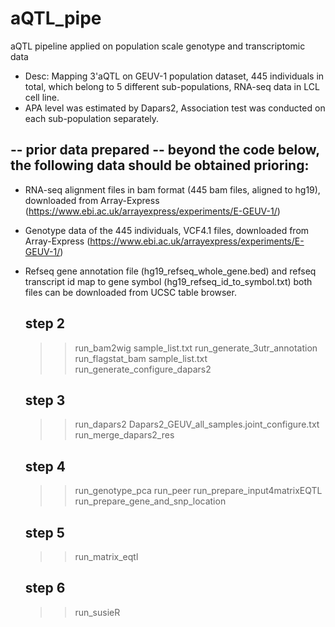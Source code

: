 # aQTL_pipe
aQTL pipeline applied on population scale genotype and transcriptomic data



* Desc: Mapping 3'aQTL on GEUV-1 population dataset, 445 individuals in total, which belong to 5 different sub-populations, RNA-seq data in LCL cell line.
* APA level was estimated by Dapars2, Association test was conducted on each sub-population separately.

## -- prior data prepared -- beyond the code below, the following data should be obtained prioring:
* RNA-seq alignment files in bam format (445 bam files, aligned to hg19), downloaded from Array-Express (https://www.ebi.ac.uk/arrayexpress/experiments/E-GEUV-1/)
* Genotype data of the 445 individuals, VCF4.1 files, downloaded from Array-Express (https://www.ebi.ac.uk/arrayexpress/experiments/E-GEUV-1/)
* Refseq gene annotation file (hg19_refseq_whole_gene.bed) and refseq transcript id map to gene symbol (hg19_refseq_id_to_symbol.txt) both files can be downloaded from UCSC table browser.


	## step 2
	>> run_bam2wig sample_list.txt
	>> run_generate_3utr_annotation
	>> run_flagstat_bam sample_list.txt
	>> run_generate_configure_dapars2

	## step 3
	>> run_dapars2 Dapars2_GEUV_all_samples.joint_configure.txt
	>> run_merge_dapars2_res
	
	## step 4
	>> run_genotype_pca
	>> run_peer
	>> run_prepare_input4matrixEQTL
	>> run_prepare_gene_and_snp_location

	## step 5
	>> run_matrix_eqtl

	## step 6
	>> run_susieR

